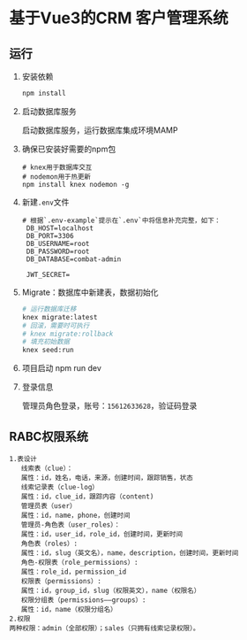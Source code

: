 # 基于Vue3的CRM 客户管理系统

## 运行

1. 安装依赖

   ```bash
   npm install
   ```

2. 启动数据库服务

   启动数据库服务，运行数据库集成环境MAMP

3. 确保已安装好需要的npm包

   ```
   # knex用于数据库交互
   # nodemon用于热更新
   npm install knex nodemon -g
   ```

4. 新建`.env`文件

   ```
   # 根据`.env-example`提示在`.env`中将信息补充完整，如下：
    DB_HOST=localhost
    DB_PORT=3306
    DB_USERNAME=root
    DB_PASSWORD=root
    DB_DATABASE=combat-admin

    JWT_SECRET=

5. Migrate：数据库中新建表，数据初始化

   ``` bash
   # 运行数据库迁移
   knex migrate:latest
   # 回滚，需要时可执行
   # knex migrate:rollback
   # 填充初始数据
   knex seed:run
   ```

6. 项目启动
   npm run dev

7. 登录信息

   管理员角色登录，账号：`15612633628`，验证码登录
## RABC权限系统
```
1.表设计
   线索表（clue）：
   属性：id，姓名，电话，来源，创建时间，跟踪销售，状态
   线索记录表（clue-log）
   属性：id，clue_id，跟踪内容（content)
   管理员表（user）
   属性：id，name，phone，创建时间
   管理员-角色表（user_roles）：
   属性：id，user_id，role_id，创建时间，更新时间
   角色表（roles）:
   属性：id，slug（英文名），name，description，创建时间，更新时间
   角色-权限表（role_permissions）:
   属性：role_id，permission_id
   权限表（permissions）:
   属性：id，group_id，slug（权限英文），name（权限名）
   权限分组表（permissions——groups）:
   属性：id，name（权限分组名）
2.权限
两种权限：admin（全部权限）；sales（只拥有线索记录权限）。
```
